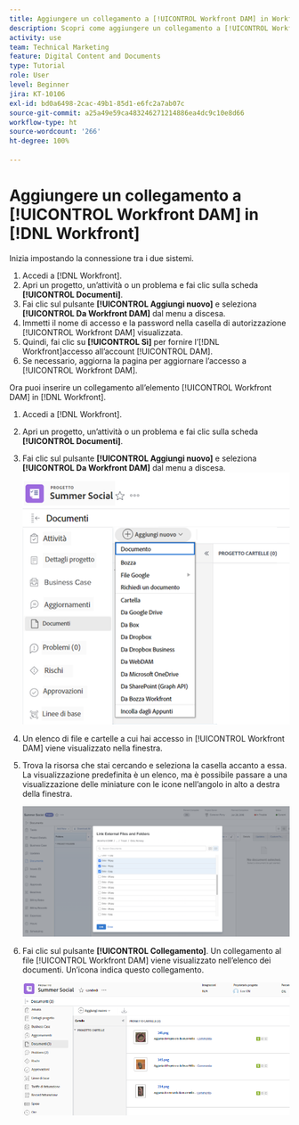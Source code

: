 ```yaml
---
title: Aggiungere un collegamento a [!UICONTROL Workfront DAM] in Workfront
description: Scopri come aggiungere un collegamento a [!UICONTROL Workfront DAM] in Workfront in modo da poter collegare [!UICONTROL DAM] al progetto, all’attività o al problema in Workfront.
activity: use
team: Technical Marketing
feature: Digital Content and Documents
type: Tutorial
role: User
level: Beginner
jira: KT-10106
exl-id: bd0a6498-2cac-49b1-85d1-e6fc2a7ab07c
source-git-commit: a25a49e59ca483246271214886ea4dc9c10e8d66
workflow-type: ht
source-wordcount: '266'
ht-degree: 100%

---
```


# Aggiungere un collegamento a [!UICONTROL Workfront DAM] in [!DNL Workfront]

Inizia impostando la connessione tra i due sistemi.

1. Accedi a [!DNL Workfront].
1. Apri un progetto, un’attività o un problema e fai clic sulla scheda **[!UICONTROL Documenti]**.
1. Fai clic sul pulsante **[!UICONTROL Aggiungi nuovo]** e seleziona **[!UICONTROL Da Workfront DAM]** dal menu a discesa.
1. Immetti il nome di accesso e la password nella casella di autorizzazione [!UICONTROL Workfront DAM] visualizzata.
1. Quindi, fai clic su **[!UICONTROL Sì]** per fornire l’[!DNL Workfront]accesso all’account [!UICONTROL DAM].
1. Se necessario, aggiorna la pagina per aggiornare l’accesso a [!UICONTROL Workfront DAM].

Ora puoi inserire un collegamento all’elemento [!UICONTROL Workfront DAM] in [!DNL Workfront].

1. Accedi a [!DNL Workfront].
1. Apri un progetto, un’attività o un problema e fai clic sulla scheda **[!UICONTROL Documenti]**.
1. Fai clic sul pulsante **[!UICONTROL Aggiungi nuovo]** e seleziona **[!UICONTROL Da Workfront DAM]** dal menu a discesa.
   ![Immagine dell’opzione [!UICONTROL Da Workfront DAM] nel menu a discesa [!UICONTROL Aggiungi nuovo]](assets/01-contributor-from-workfront-dam.png)
1. Un elenco di file e cartelle a cui hai accesso in [!UICONTROL Workfront DAM] viene visualizzato nella finestra.

1. Trova la risorsa che stai cercando e seleziona la casella accanto a essa. La visualizzazione predefinita è un elenco, ma è possibile passare a una visualizzazione delle miniature con le icone nell’angolo in alto a destra della finestra.

   ![Immagine delle risorse selezionate in una finestra popup](assets/02-contributor-select-files-in-dam.png)

1. Fai clic sul pulsante **[!UICONTROL Collegamento]**. Un collegamento al file [!UICONTROL Workfront DAM] viene visualizzato nell’elenco dei documenti. Un’icona indica questo collegamento.

   ![Immagine dei collegamenti ai file [!UICONTROL Workfront DAM] visualizzati nell’elenco dei documenti di [!DNL Workfront].](assets/03-contributor-linked-in-wf.png)
